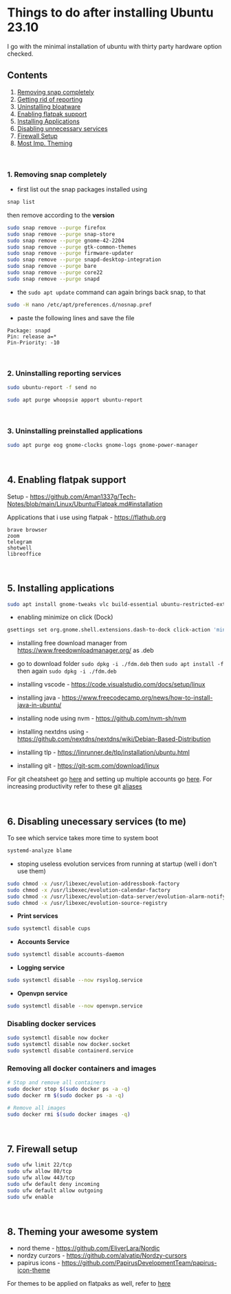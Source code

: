 # Things to do after installing Ubuntu 23.10

I go with the minimal installation of ubuntu with thirty party hardware option checked.

## Contents

1. [Removing snap completely](#1-removing-snap-completely)
2. [Getting rid of reporting](#2-uninstalling-reporting-services#)
3. [Uninstalling bloatware](#3-uninstalling-applications-preinstalled)
4. [Enabling flatpak support](#4-enabling-flatpak-support)
5. [Installing Applications](#5-installing-applications)
6. [Disabling unnecessary services](#6-disabling-unecessary-services-to-me)
7. [Firewall Setup](#7-firewall-setup)
8. [Most Imp. Theming](#8-theming-your-awesome-system)

<br>

### 1. Removing snap completely

- first list out the snap packages installed using 
```bash
snap list
```
then remove according to the **version**
```bash
sudo snap remove --purge firefox
sudo snap remove --purge snap-store
sudo snap remove --purge gnome-42-2204
sudo snap remove --purge gtk-common-themes
sudo snap remove --purge firmware-updater
sudo snap remove --purge snapd-desktop-integration
sudo snap remove --purge bare
sudo snap remove --purge core22
sudo snap remove --purge snapd
```

- the `sudo apt update` command can again brings back snap, to that
```bash
sudo -H nano /etc/apt/preferences.d/nosnap.pref
```

- paste the following lines and save the file
```
Package: snapd
Pin: release a=*
Pin-Priority: -10
```
<br>

### 2. Uninstalling reporting services

```bash
sudo ubuntu-report -f send no
```
```bash
sudo apt purge whoopsie apport ubuntu-report
```
<br>

### 3. Uninstalling preinstalled applications

```bash
sudo apt purge eog gnome-clocks gnome-logs gnome-power-manager
```
<br>

## 4. Enabling flatpak support

Setup - https://github.com/Aman1337g/Tech-Notes/blob/main/Linux/Ubuntu/Flatpak.md#installation

Applications that i use using flatpak - https://flathub.org
```
brave browser
zoom 
telegram
shotwell
libreoffice
```
<br>

## 5. Installing applications

```bash 
sudo apt install gnome-tweaks vlc build-essential ubuntu-restricted-extras
```

- enabling minimize on click (Dock)
```bash
gsettings set org.gnome.shell.extensions.dash-to-dock click-action 'minimize'
```

- installing free download manager from https://www.freedownloadmanager.org/ as .deb
- go to download folder `sudo dpkg -i ./fdm.deb` then `sudo apt install -f` then again `sudo dpkg -i ./fdm.deb`

- installing vscode - https://code.visualstudio.com/docs/setup/linux
- installing java - https://www.freecodecamp.org/news/how-to-install-java-in-ubuntu/
- installing node using nvm - https://github.com/nvm-sh/nvm
- installing nextdns using - https://github.com/nextdns/nextdns/wiki/Debian-Based-Distribution
- installing tlp - https://linrunner.de/tlp/installation/ubuntu.html
- installing git - https://git-scm.com/download/linux

For git cheatsheet go [here](https://github.com/aman1337g/git-cheatsheet) and setting up multiple accounts go [here](https://github.com/aman1337g/git-cheatsheet#configuring-git-for-a-second-github-account). For increasing productivity refer to these git [aliases](https://github.com/Aman1337g/Git-Cheatsheet#list-of-some-aliases-i-use-myself--edit-using-git-config---global---edit) 

<br>

## 6. Disabling unecessary services (to me)

To see which service takes more time to system boot

```bash
systemd-analyze blame
```

- stoping useless evolution services from running at startup (well i don't use them)
```bash
sudo chmod -x /usr/libexec/evolution-addressbook-factory
sudo chmod -x /usr/libexec/evolution-calendar-factory
sudo chmod -x /usr/libexec/evolution-data-server/evolution-alarm-notify
sudo chmod -x /usr/libexec/evolution-source-registry
```

- **Print services**
```bash 
sudo systemctl disable cups
```

- **Accounts Service**
```bash
sudo systemctl disable accounts-daemon
```

- **Logging service**
```bash
sudo systemctl disable --now rsyslog.service
```

- **Openvpn service**
```bash
sudo systemctl disable --now openvpn.service
```

### Disabling docker services
```bash
sudo systemctl disable now docker
sudo systemctl disable now docker.socket
sudo systemctl disable containerd.service
```

### Removing all docker containers and images
```bash
# Stop and remove all containers
sudo docker stop $(sudo docker ps -a -q)
sudo docker rm $(sudo docker ps -a -q)

# Remove all images
sudo docker rmi $(sudo docker images -q)
```
<br>

## 7. Firewall setup

```bash
sudo ufw limit 22/tcp  
sudo ufw allow 80/tcp  
sudo ufw allow 443/tcp  
sudo ufw default deny incoming  
sudo ufw default allow outgoing
sudo ufw enable
```
<br>

## 8. Theming your awesome system

- nord theme - https://github.com/EliverLara/Nordic
- nordzy curzors - https://github.com/alvatip/Nordzy-cursors
- papirus icons - https://github.com/PapirusDevelopmentTeam/papirus-icon-theme

For themes to be applied on flatpaks as well, refer to [here](https://itsfoss.com/flatpak-app-apply-theme/)